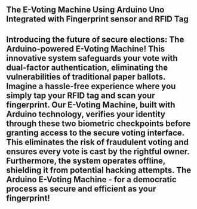 The E-Voting Machine Using Arduino Uno Integrated with Fingerprint sensor and RFID Tag
--------------------------------------------------------
Introducing the future of secure elections:  The Arduino-powered E-Voting Machine!  This innovative system safeguards your vote with dual-factor authentication, eliminating the vulnerabilities of traditional paper ballots.  Imagine a hassle-free experience where you simply tap your RFID tag and scan your fingerprint.  Our E-Voting Machine, built with Arduino technology, verifies your identity through these two biometric checkpoints before granting access to the secure voting interface.  This eliminates the risk of fraudulent voting and ensures every vote is cast by the rightful owner.  Furthermore, the system operates offline, shielding it from potential hacking attempts.  The Arduino E-Voting Machine - for a democratic process as secure and efficient as your fingerprint!
--------------------------------------------------------
